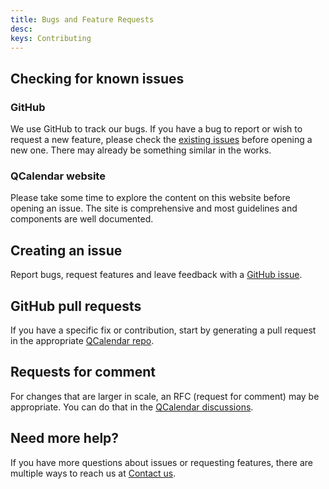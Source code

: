 ```yaml
---
title: Bugs and Feature Requests
desc: 
keys: Contributing
---
```


## Checking for known issues

### GitHub

We use GitHub to track our bugs. If you have a bug to report or wish to request a new feature, please check the [existing issues](https://github.com/quasarframework/quasar-ui-qcalendar/issues) before opening a new one. There may already be something similar in the works.

### QCalendar website

Please take some time to explore the content on this website before opening an issue. The site is comprehensive and most guidelines and components are well documented.

## Creating an issue

Report bugs, request features and leave feedback with a [GitHub issue](https://github.com/quasarframework/quasar-ui-qcalendar/issues).

## GitHub pull requests

If you have a specific fix or contribution, start by generating a pull request in the appropriate [QCalendar repo](https://github.com/quasarframework/quasar-ui-qcalendar/pulls).

## Requests for comment

For changes that are larger in scale, an RFC (request for comment) may be appropriate. You can do that in the [QCalendar discussions](https://github.com/quasarframework/quasar-ui-qcalendar/discussions).

## Need more help?

If you have more questions about issues or requesting features, there are multiple ways to reach us at [Contact us](/help/contact-us).
